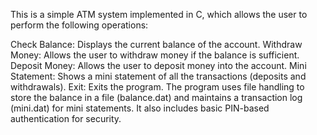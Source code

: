 This is a simple ATM system implemented in C, which allows the user to perform the following operations:

Check Balance: Displays the current balance of the account.
Withdraw Money: Allows the user to withdraw money if the balance is sufficient.
Deposit Money: Allows the user to deposit money into the account.
Mini Statement: Shows a mini statement of all the transactions (deposits and withdrawals).
Exit: Exits the program.
The program uses file handling to store the balance in a file (balance.dat) and maintains a transaction log (mini.dat) for mini statements. It also includes basic PIN-based authentication for security.
